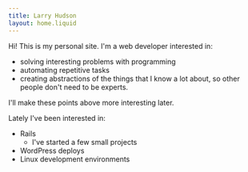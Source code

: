 ```yaml
---
title: Larry Hudson
layout: home.liquid
---
```


Hi! This is my personal site. I'm a web developer interested in:

- solving interesting problems with programming
- automating repetitive tasks
- creating abstractions of the things that I know a lot about, so other people don't need to be experts.

I'll make these points above more interesting later.

Lately I've been interested in:

- Rails
  - I've started a few small projects
- WordPress deploys
- Linux development environments

